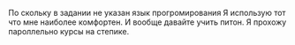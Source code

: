 По скольку в задании не указан язык прогромирования Я использую тот что мне наиболее комфортен. 
И вообще давайте учить питон. Я прохожу пароллельно курсы на степике.